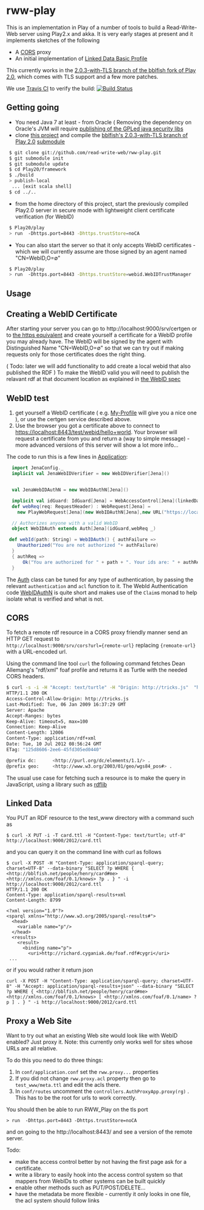 rww-play 
========

This is an implementation in Play of a number of tools to build a Read-Write-Web server using Play2.x and akka.
It is very early stages at present and it implements sketches of the following

* A [CORS](http://www.w3.org/TR/cors/) proxy
* An initial implementation of [Linked Data Basic Profile](http://www.w3.org/2012/ldp/wiki/Main_Page)

This currently works in the [2.0.3-with-TLS branch of the bblfish fork of Play 2.0](https://github.com/bblfish/Play20), which comes with TLS support and a few more patches.

We use [Travis CI](http://travis-ci.org/) to verify the build: [![Build Status](https://travis-ci.org/read-write-web/rww-play.png)](http://travis-ci.org/read-write-web/rww-play)




Getting going
-------------

* You need Java 7 at least - from Oracle ( Removing the dependency on Oracle's JVM will require [publishing of the GPLed java security libs](http://stackoverflow.com/questions/12982595/openjdk-sun-security-libs-on-maven)
* clone [this project](https://github.com/read-write-web/rww-play) and compile 
  the [bblfish's 2.0.3-with-TLS branch of Play 2.0](https://github.com/bblfish/Play20) [submodule](http://git-scm.com/book/en/Git-Tools-Submodules)
  
```bash
 $ git clone git://github.com/read-write-web/rww-play.git 
 $ git submodule init
 $ git submodule update
 $ cd Play20/framework
 $ ./build
 > publish-local 
  ... [exit scala shell]
 $ cd ../..
```
* from the home directory of this project, start the previously compiled Play2.0 server in secure mode with lightweight client certificate verification (for WebID)

```bash
 $ Play20/play
 > run  -Dhttps.port=8443 -Dhttps.trustStore=noCA
```

* You can also start the server so that it only accepts WebID certificates - which we will currently
 assume are those signed by an agent named "CN=WebID,O=∅"

```bash
 $ Play20/play
 > run  -Dhttps.port=8443 -Dhttps.trustStore=webid.WebIDTrustManager
```




Usage 
-----

## Creating a WebID Certificate

After starting your server you can go to http://localhost:9000/srv/certgen or to [the https equivalent](https://localhost:8443/srv/certgen) and create yourself a certificate for a WebID profile you may already have. The WebID will be signed by the agent with Distinguished Name "CN=WebID,O=∅" so that we can try out if making requests only for those certificates does the right thing.

( Todo: later we will add functionality to add create a local webid that also published the RDF )
To make the WebID valid you will need to publish the relavant rdf at that document location as explained in [the WebID spec](http://www.w3.org/2005/Incubator/webid/spec/#publishing-the-webid-profile-document)


## WebID test

1. get yourself a WebID certificate ( e.g. [My-Profile](https://my-profile.eu/profile.php) will give you a nice one ), or use
  the certgen service described above.
2. Use the browser you got a certificate above to connect to [https://localhost:8443/test/webid/hello+world](https://localhost:8443/test/webid/eg). Your browser will request a certificate from you and return a (way to simple message) - more advanced versions of this server will show a lot more info... 

The code to run this is a few lines in [Application](https://github.com/read-write-web/rww-play/blob/master/app/controllers/Application.scala#L17):

```scala
  import JenaConfig._
  implicit val JenaWebIDVerifier = new WebIDVerifier[Jena]()


  val JenaWebIDAuthN = new WebIDAuthN[Jena]()

  implicit val idGuard: IdGuard[Jena] = WebAccessControl[Jena](linkedDataCache)
  def webReq(req: RequestHeader) : WebRequest[Jena] =
    new PlayWebRequest[Jena](new WebIDAuthN[Jena],new URL("https://localhost:8443/"),meta _)(req)

  // Authorizes anyone with a valid WebID
  object WebIDAuth extends Auth[Jena](idGuard,webReq _)

 def webId(path: String) = WebIDAuth() { authFailure =>
    Unauthorized("You are not authorized "+ authFailure)
  }
  { authReq =>
      Ok("You are authorized for " + path + ". Your ids are: " + authReq.user)
  }
  ```

The [Auth](https://github.com/read-write-web/rww-play/blob/master/app/org/w3/readwriteweb/play/auth/AuthZ.scala#L33) class can be tuned for any type of authentication, by passing the relevant `authentication` and `acl` function to it.  The WebId Authentication code [WebIDAuthN](https://github.com/read-write-web/rww-play/blob/master/app/org/w3/play/auth/WebIDAuthN.scala) is quite short and makes use of the `Claim`s monad to help isolate what is verified and what is not.

## CORS 

To fetch a remote rdf resource in a CORS proxy friendly manner send an HTTP GET request to  
`http://localhost:9000/srv/cors?url={remote-url}` replacing `{remoate-url}` with a URL-encoded
url.

Using the command line tool `curl` the following command fetches Dean Allemang's "rdf/xml" foaf profile
and returns it as Turtle with the needed CORS headers.

```bash
$ curl -s -i -H "Accept: text/turtle" -H "Origin: http://tricks.js"  "http://localhost:9000/srv/cors?url=http://www.topquadrant.com/people/dallemang/foaf.rdf" 
HTTP/1.1 200 OK
Access-Control-Allow-Origin: http://tricks.js
Last-Modified: Tue, 06 Jan 2009 16:37:29 GMT
Server: Apache
Accept-Ranges: bytes
Keep-Alive: timeout=5, max=100
Connection: Keep-Alive
Content-Length: 12006
Content-Type: application/rdf+xml
Date: Tue, 10 Jul 2012 08:56:24 GMT
ETag: "125d8606-2ee6-45fd305ed0440"

@prefix dc:      <http://purl.org/dc/elements/1.1/> .
@prefix geo:     <http://www.w3.org/2003/01/geo/wgs84_pos#> .
```

The usual use case for fetching such a resource is to make the query in JavaScript, using a library
such as [rdflib](https://github.com/linkeddata/rdflib.js)

## Linked Data

You PUT an RDF resource to the  test_www directory with a command such as 

```
$ curl -X PUT -i -T card.ttl -H "Content-Type: text/turtle; utf-8"  http://localhost:9000/2012/card.ttl
```

and you can query it on the command line with curl as follows

```
$ curl -X POST -H "Content-Type: application/sparql-query; charset=UTF-8" --data-binary "SELECT ?p WHERE { <http://bblfish.net/people/henry/card#me> <http://xmlns.com/foaf/0.1/knows> ?p . } " -i http://localhost:9000/2012/card.ttl
HTTP/1.1 200 OK
Content-Type: application/sparql-results+xml
Content-Length: 8799

<?xml version="1.0"?>
<sparql xmlns="http://www.w3.org/2005/sparql-results#">
  <head>
    <variable name="p"/>
  </head>
  <results>
    <result>
      <binding name="p">
        <uri>http://richard.cyganiak.de/foaf.rdf#cygri</uri>
 ...
```

or if you would rather it return json 

```
curl -X POST -H "Content-Type: application/sparql-query; charset=UTF-8" -H "Accept: application/sparql-results+json" --data-binary "SELECT ?p WHERE { <http://bblfish.net/people/henry/card#me> <http://xmlns.com/foaf/0.1/knows> [ <http://xmlns.com/foaf/0.1/name> ?p ] . } " -i http://localhost:9000/2012/card.ttl
```

## Proxy a Web Site

Want to try out what an existing Web site would look like with WebID enabled? Just proxy it.
Note: this currently only works well for sites whose URLs are all relative.

To do this you need to do three things:

1. In `conf/application.conf` set the `rww.proxy...` properties
2. If you did not change `rww.proxy.acl` property then go to ```test_www/meta.ttl``` and edit the acls there.
3. In `conf/routes` uncomment the `controllers.AuthProxyApp.proxy(rg)` . This has to be the root for urls to work correctly. 


You should then be able to run RWW_Play on the tls port

```
> run  -Dhttps.port=8443 -Dhttps.trustStore=noCA
```

and on going to the http://localhost:8443/ and see a version of the remote server.

Todo: 
 * make the access control better by not having the first page ask for a certificate.
 * write a library to easily hook into the access control system so that mappers from WebIDs to other systems can be built quickly
 * enable other methods such as PUT/POST/DELETE...
 * have the metadata be more flexible - currently it only looks in one file, the acl system should follow links
